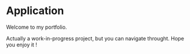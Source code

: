 # Application

Welcome to my portfolio.

Actually a work-in-progress project, but you can navigate throught. Hope you enjoy it ! 
